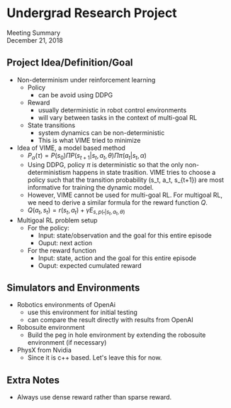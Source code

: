 # Undergrad Research Project
Meeting Summary<br>
December 21, 2018

## Project Idea/Definition/Goal
  - Non-determinism under reinforcement learning
    - Policy 
      - can be avoid using DDPG
    - Reward
      - usually deterministic in robot control environments
      - will vary between tasks in the context of multi-goal RL
    - State transitions
      - system dynamics can be non-deterministic
      - This is what VIME tried to minimize
  - Idea of VIME, a model based method
    - $P_\alpha(\tau)=P(s_0)\Pi P(s_{t+1}|s_t ,a_t ,\theta)\Pi \pi(a_t|s_t,\alpha)$
    - Using DDPG, policy $\pi$ is deterministic so that the only non-deterministism happens in state trasition. VIME tries to choose a policy such that the transition probability (s_t, a_t, s_{t+1}) are most informative for training the dynamic model.
    - However, VIME cannot be used for multi-goal RL. For multigoal RL, we need to derive a similar formula for the reward function $Q$.
    - $Q(a_t, s_t) = r(s_t, a_t) + \gamma E_{s, p(\centerdot|s_t, a_t, \theta)}$
  - Multigoal RL problem setup
    - For the policy:
      - Input: state/observation and the goal for this entire episode
      - Ouput: next action
    - For the reward function
      - Input: state, action and the goal for this entire episode
      - Ouput: expected cumulated reward

## Simulators and Environments
  - Robotics environments of OpenAi
    - use this environment for initial testing
    - can compare the result directly with results from OpenAI
  - Robosuite environment
    - Build the peg in hole environment by extending the robosuite environment (if necessary)
  - PhysX from Nvidia
    - Since it is c++ based. Let's leave this for now.

## Extra Notes
  - Always use dense reward rather than sparse reward.

